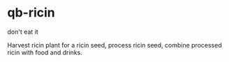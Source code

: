 # qb-ricin
 don't eat it

 Harvest ricin plant for a ricin seed, process ricin seed, combine processed ricin with food and drinks. 
